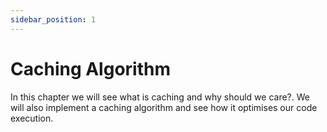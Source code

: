 ```yaml
---
sidebar_position: 1
---
```


# Caching Algorithm

In this chapter we will see what is caching and why should we care?. We will also implement a caching algorithm and see how it optimises our code execution.